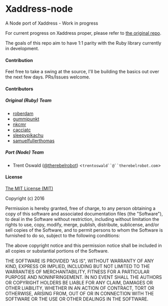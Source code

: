 # Xaddress-node
A Node port of Xaddress - Work in progress

For current progress on Xaddress proper, please refer to [the original repo](https://github.com/roberdam/Xaddress).

The goals of this repo aim to have 1:1 parity with the Ruby library currently in development. 

#### Contribution

Feel free to take a swing at the source, I'll be building the basics out over the next few days. PRs/Issues welcome.

#### Contributors

##### Original (Ruby) Team

- [roberdam](https://github.com/roberdam)
- [gummipunkt](https://github.com/gummipunkt)
- [nkcmr](https://github.com/nkcmr)
- [cacciatc](https://github.com/cacciatc)
- [sleepypikachu](https://github.com/sleepypikachu)
- [samuelfullerthomas](https://github.com/samuelfullerthomas)

##### Port (Node) Team

- Trent Oswald ([@therebelrobot](http://github.com/therebelrobot)) <`trentoswald``@``therebelrobot.com`>

#### License

[The MIT License (MIT)](https://tldrlegal.com/license/mit-license)

Copyright (c) 2016

Permission is hereby granted, free of charge, to any person obtaining a copy of this software and associated documentation files (the "Software"), to deal in the Software without restriction, including without limitation the rights to use, copy, modify, merge, publish, distribute, sublicense, and/or sell copies of the Software, and to permit persons to whom the Software is furnished to do so, subject to the following conditions:

The above copyright notice and this permission notice shall be included in all copies or substantial portions of the Software.

THE SOFTWARE IS PROVIDED "AS IS", WITHOUT WARRANTY OF ANY KIND, EXPRESS OR IMPLIED, INCLUDING BUT NOT LIMITED TO THE WARRANTIES OF MERCHANTABILITY, FITNESS FOR A PARTICULAR PURPOSE AND NONINFRINGEMENT. IN NO EVENT SHALL THE AUTHORS OR COPYRIGHT HOLDERS BE LIABLE FOR ANY CLAIM, DAMAGES OR OTHER LIABILITY, WHETHER IN AN ACTION OF CONTRACT, TORT OR OTHERWISE, ARISING FROM, OUT OF OR IN CONNECTION WITH THE SOFTWARE OR THE USE OR OTHER DEALINGS IN THE SOFTWARE.
